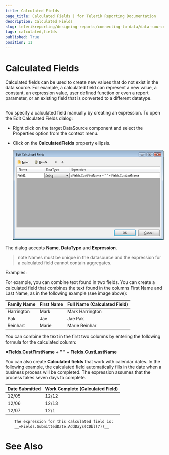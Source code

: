 ```yaml
---
title: Calculated Fields
page_title: Calculated Fields | for Telerik Reporting Documentation
description: Calculated Fields
slug: telerikreporting/designing-reports/connecting-to-data/data-source-components/calculated-fields
tags: calculated,fields
published: True
position: 11
---
```


# Calculated Fields



Calculated fields can be used to create new values         that do not exist in the data source. For example, a calculated field         can represent a new value, a constant, an expression value, user defined         function or even a report parameter, or an existing field that is converted         to a different datatype.       

## 

You specify a calculated field manually by creating an           expression. To open the Edit Calculated Fields dialog:         

* Right click on the target DataSource component and select the Properties option from the context menu.             

* Click on the __CalculatedFields__ property ellipsis.               

  ![](images/CalculatedFields.png)

The dialog accepts __Name__, __DataType__ and           __Expression__.         

>note Names must be unique in the datasource and the expression for a calculated             field cannot contain aggregates.           


Examples:

For example, you can combine text found in two fields. You can           create a calculated field that combines the text found in the columns First Name           and Last Name, as in the following example (see image above):         


| Family Name | First Name | Full Name (Calculated Field) |
| ------ | ------ | ------ |
|Harrington|Mark|Mark Harrington|
|Pak|Jae|Jae Pak|
|Reinhart|Marie|Marie Reinhar|




You can combine the text in the first two columns by entering the following           formula for the calculated column:         

__=Fields.CustFirstName + " " + Fields.CustLastName__

You can also create __Calculated fields__ that work with calendar dates. In the           following example, the calculated field automatically fills in the date when a           business process will be completed. The expression assumes that the process takes           seven days to complete.         


| Date Submitted | Work Complete (Calculated Field) |
| ------ | ------ |
|12/05|12/12|
|12/06|12/13|
|12/07|12/1|


        The expression for this calculated field is:
        __=Fields.SubmittedDate.AddDays(CDbl(7))__

# See Also

